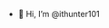 - 👋 Hi, I’m @ithunter101

<!---
ithunter101/ithunter101 is a ✨ special ✨ repository because its `README.md` (this file) appears on your GitHub profile.
You can click the Preview link to take a look at your changes.
--->
